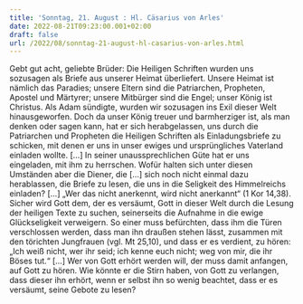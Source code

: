 ```yaml
---
title: 'Sonntag, 21. August : Hl. Cäsarius von Arles'
date: 2022-08-21T09:23:00.001+02:00
draft: false
url: /2022/08/sonntag-21-august-hl-casarius-von-arles.html
---
```


Gebt gut acht, geliebte Brüder: Die Heiligen Schriften wurden uns sozusagen als Briefe aus unserer Heimat überliefert. Unsere Heimat ist nämlich das Paradies; unsere Eltern sind die Patriarchen, Propheten, Apostel und Märtyrer; unsere Mitbürger sind die Engel; unser König ist Christus. Als Adam sündigte, wurden wir sozusagen ins Exil dieser Welt hinausgeworfen. Doch da unser König treuer und barmherziger ist, als man denken oder sagen kann, hat er sich herabgelassen, uns durch die Patriarchen und Propheten die Heiligen Schriften als Einladungsbriefe zu schicken, mit denen er uns in unser ewiges und ursprüngliches Vaterland einladen wollte. \[…\] In seiner unaussprechlichen Güte hat er uns eingeladen, mit ihm zu herrschen. Wofür halten sich unter diesen Umständen aber die Diener, die \[…\] sich noch nicht einmal dazu herablassen, die Briefe zu lesen, die uns in die Seligkeit des Himmelreichs einladen? \[…\] „Wer das nicht anerkennt, wird nicht anerkannt“ (1 Kor 14,38). Sicher wird Gott dem, der es versäumt, Gott in dieser Welt durch die Lesung der heiligen Texte zu suchen, seinerseits die Aufnahme in die ewige Glückseligkeit verweigern. So einer muss befürchten, dass ihm die Türen verschlossen werden, dass man ihn draußen stehen lässt, zusammen mit den törichten Jungfrauen (vgl. Mt 25,10), und dass er es verdient, zu hören: „Ich weiß nicht, wer ihr seid; ich kenne euch nicht; weg von mir, die ihr Böses tut.“ \[…\] Wer von Gott erhört werden will, der muss damit anfangen, auf Gott zu hören. Wie könnte er die Stirn haben, von Gott zu verlangen, dass dieser ihn erhört, wenn er selbst ihn so wenig beachtet, dass er es versäumt, seine Gebote zu lesen?